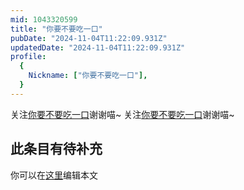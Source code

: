 ```yaml
---
mid: 1043320599
title: "你要不要吃一口"
pubDate: "2024-11-04T11:22:09.931Z"
updatedDate: "2024-11-04T11:22:09.931Z"
profile:
  {
    Nickname: ["你要不要吃一口"],
  }
---
```


关注[你要不要吃一口](https://space.bilibili.com/1043320599)谢谢喵~ 关注[你要不要吃一口](https://space.bilibili.com/1043320599)谢谢喵~

## 此条目有待补充
你可以在[这里](https://github.com/Yuhanawa/VTuber.ICU/edit/master/src/content/v/你要不要吃一口/index.md)编辑本文
